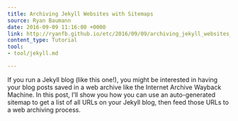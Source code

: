 ```yaml
---
title: Archiving Jekyll Websites with Sitemaps
source: Ryan Baumann
date: 2016-09-09 11:16:00 +0000
link: http://ryanfb.github.io/etc/2016/09/09/archiving_jekyll_websites_with_sitemaps.html
content_type: Tutorial
tool:
- tool/jekyll.md

---
```

If you run a Jekyll blog (like this one!), you might be interested in having your blog posts saved in a web archive like the Internet Archive Wayback Machine. In this post, I’ll show you how you can use an auto-generated sitemap to get a list of all URLs on your Jekyll blog, then feed those URLs to a web archiving process.





